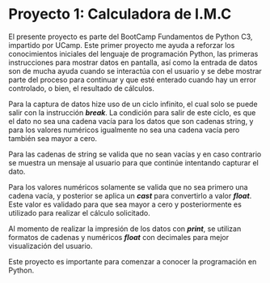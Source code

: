# Proyecto 1: Calculadora de I.M.C

El presente proyecto es parte del BootCamp Fundamentos de Python C3, impartido por UCamp.
Este primer proyecto me ayuda a reforzar los conocimientos iniciales del lenguaje de programación Python, las primeras instrucciones para mostrar datos en pantalla, así como la entrada de datos son de mucha ayuda cuando se interactúa con el usuario y se debe mostrar parte del proceso para continuar y que esté enterado cuando hay un error controlado, o bien, el resultado de cálculos.

Para la captura de datos hize uso de un ciclo infinito, el cual solo se puede salir con la instrucción ***break***. La condición para salir de este ciclo, es que el dato no sea una cadena vacía para los datos que son cadenas string, y para los valores numéricos igualmente no sea una cadena vacía pero también sea mayor a cero.

Para las cadenas de string se valida que no sean vacías y en caso contrario se muestra un mensaje al usuario para que continúe intentando capturar el dato.

Para los valores numéricos solamente se valida que no sea primero una cadena vacía, y posterior se aplica un ***cast*** para convertirlo a valor ***float***. Este valor es validado para que sea mayor a cero y posteriormente es utilizado para realizar el cálculo solicitado.

Al momento de realizar la impresión de los datos con ***print***, se utilizan formatos de cadenas y numéricos ***float*** con decimales para mejor visualización del usuario.

Este proyecto es importante para comenzar a conocer la programación en Python.
